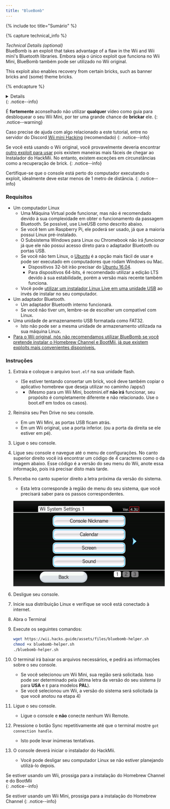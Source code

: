 ```yaml
---
title: "BlueBomb"
---
```


{% include toc title="Sumário" %}

{% capture technical_info %}
<summary><em>Technical Details (optional)</em></summary> BlueBomb is an exploit that takes advantage of a flaw in the Wii and Wii mini's Bluetooth libraries. Embora seja o único exploit que funciona no Wii Mini, BlueBomb também pode ser utilizado no Wii original.

This exploit also enables recovery from certain bricks, such as banner bricks and (some) theme bricks.

{% endcapture %}
<details>{{ technical_info | markdownify }}</details>
{: .notice--info}

É **fortemente** aconselhado não utilizar **qualquer** vídeo como guia para desbloquear o seu Wii Mini, por ter uma grande chance de **brickar** ele.
{: .notice--warning}

Caso precise de ajuda com algo relacionado a este tutorial, entre no servidor do Discord [Wii mini Hacking](https://discord.gg/6ryxnkS) (recomendado)
{: .notice--info}

Se você está usando o Wii original, você provavelmente deveria encontrar [outro exploit para usar](get-started) pois existem maneiras mais fáceis de chegar ao Instalador do HackMii. No entanto, existem exceções em circunstâncias como a recuperação de brick.
{: .notice--info}

Certifique-se que o console está perto do computador executando o exploit, idealmente deve estar menos de 1 metro de distância.
{: .notice--info}

### Requisitos

* Um computador Linux
    * Uma Máquina Virtual pode funcionar, mas não é recomendado devido à sua complexidade em obter o funcionamento da passagem Bluetooth. Se possível, use LiveUSB como descrito abaixo.
    * Se você tem um Raspberry Pi, ele poderá ser usado, já que a maioria possui Linux pré-instalado.
    * O Subsistema Windows para Linux ou Chromebook não irá *funcionar* já que ele não possui acesso direto para o adaptador Bluetooth ou portas USB.
    * Se você não tem Linux, o [Ubuntu](https://ubuntu.com/download/desktop) é a opção mais fácil de usar e pode ser executado em computadores que rodam Windows ou Mac.
        * Dispositivos 32-bit irão precisar do [Ubuntu 16.04](http://releases.ubuntu.com/16.04/).
        * Para dispositivos 64-bits, é recomendado utilizar a edição LTS devido à sua estabilidade, porém a versão mais recente também funciona.
    * Você pode [utilizar um instalador Linux Live em uma unidade USB](https://ubuntu.com/tutorials/tutorial-create-a-usb-stick-on-windows#1-overview) ao invés de instalar no seu computador.
* Um adaptador Bluetooth.
    * Um adaptador Bluetooth interno funcionará.
    * Se você não tiver um, lembre-se de escolher um compatível com Linux.
* Uma unidade de armazenamento USB formatada como FAT32.
    * Isto não pode ser a mesma unidade de armazenamento utilizada na sua máquina Linux.
* [Para o Wii original, nós não recomendamos utilizar BlueBomb se você pretende instalar o Homebrew Channel e BootMii, já que existem exploits mais convenientes disponíveis.](https://bootmii.org/download/)

### Instruções

1. Extraia e coloque o arquivo `boot.elf` na sua unidade flash.
    + (Se estiver tentando consertar um brick, você deve também copiar o aplicativo homebrew que deseja utilizar no caminho /apps/)
    + - (Mesmo para um Wii Mini, bootmini.elf **não irá** funcionar, seu propósito é completamente diferente e não relacionado. Use o boot.elf em todos os casos).
1. Reinsira seu Pen Drive no seu console.
    + Em um Wii Mini, as portas USB ficam atrás.
    + Em um Wii original, use a porta inferior. (ou a porta da direita se ele estiver em pé).
1. Ligue o seu console.
1. Ligue seu console e navegue até o menu de configurações. No canto superior direito você irá encontrar um código de 4 caracteres como o da imagem abaixo. Esse código é a versão do seu menu do Wii, anote essa informação, pois irá precisar disto mais tarde.
1. Perceba no canto superior direito a letra próxima da versão do sistema.
    + Esta letra corresponde à região de menu do seu sistema, que você precisará saber para os passos correspondentes.

    ![](/images/wii/SystemMenuVersion.png)

1. Desligue seu console.
1. Inicie sua distribuição Linux e verifique se você está conectado à internet.
1. Abra o Terminal
1. Execute os seguintes comandos:

    ```bash
    wget https://wii.hacks.guide/assets/files/bluebomb-helper.sh
    chmod +x bluebomb-helper.sh
    ./bluebomb-helper.sh
    ```

1. O terminal irá baixar os arquivos necessários, e pedirá as informações sobre o seu console.
    + Se você selecionou um Wii Mini, sua região será solicitada. Isso pode ser determinado pela última letra da versão do seu sistema (`U` para **USA** e `E` para modelos **PAL**).
    + Se você selecionou um Wii, a versão do sistema será solicitada (a que você anotou na etapa 4)
1. Ligue o seu console.
    + Ligue o console e **não** conecte nenhum Wii Remote.
1. Pressione o botão Sync repetitivamente até que o terminal mostre `got connection handle`.
    + Isto pode levar inúmeras tentativas.
1. O console deverá iniciar o instalador do HackMii.
    + Você pode desligar seu computador Linux se não estiver planejando utilizá-lo depois.

Se estiver usando um Wii, prossiga para a instalação do Homebrew Channel e do BootMii<br>
{: .notice--info}

Se estiver usando um Wii Mini, prossiga para a instalação do Homebrew Channel
{: .notice--info}
